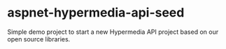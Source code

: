 # aspnet-hypermedia-api-seed
Simple demo project to start a new Hypermedia API project based on our open source libraries.
